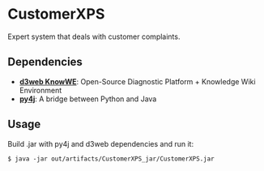 # CustomerXPS

Expert system that deals with customer complaints.

## Dependencies

- [**d3web KnowWE**](https://www.d3web.de/Wiki.jsp?page=Downloads): Open-Source Diagnostic Platform + Knowledge Wiki Environment
- [**py4j**](https://www.py4j.org/): A bridge between Python and Java

## Usage

Build .jar with py4j and d3web dependencies and run it:
```
$ java -jar out/artifacts/CustomerXPS_jar/CustomerXPS.jar
```
